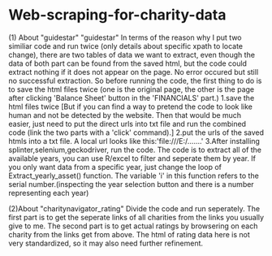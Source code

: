 # Web-scraping-for-charity-data
(1) About "guidestar" "guidestar"
In terms of the reason why I put two similiar code and run twice (only details about specific xpath to locate change),
there are two tables of data we want to extract, even though the data of both part can be found from the saved html, but
the code could extract nothing if it does not appear on the page. No error occured but still no successful extraction.
So before running the code, the first thing to do is to save the html files twice (one is the original page, the other
is the page after clicking 'Balance Sheet' button in the 'FINANCIALS' part.)
1.save the html files twice
[But if you can find a way to pretend the code to look like human and not be detected by the website. Then that would be
much easier, just need to put the direct urls into txt file and run the combined code (link the two parts with a 'click' command).]
2.put the urls of the saved htmls into a txt file. A local url looks like this:'file:///E:/.......'
3.After installing splinter,selenium,geckodriver, run the code.
The code is to extract all of the available years, you can use R/excel to filter and seperate them by year.
If you only want data from a specific year, just change the loop of Extract_yearly_asset() function. The variable 'i'
in this function refers to the serial number.(inspecting the year selection button and there is a number representing each year)

(2)About "charitynavigator_rating"
Divide the code and run seperately.
The first part is to get the seperate links of all charities from the links you usually give to me.
The second part is to get actual ratings by browsering on each charity from the links get from above. The html of rating data here is not very standardized, so it may
also need further refinement.
